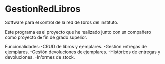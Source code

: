 # GestionRedLibros
Software para el control de la red de libros del instituto. 

Este programa es el proyecto que he realizado junto con un compañero como proyecto de fin de grado superior.

Funcionalidades:
 -CRUD de libros y ejemplares.
 -Gestión entregas de ejemplares.
 -Gestión devoluciones de ejemplares.
 -Históricos de entregas y devoluciones.
 -Informes de stock.
